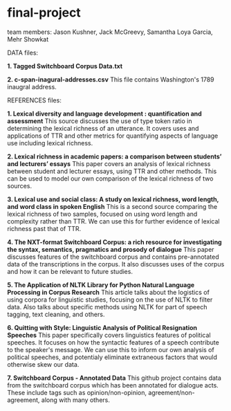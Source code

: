 # final-project
team members: Jason Kushner, Jack McGreevy, Samantha Loya Garcia, Mehr Showkat

DATA files:

**1. Tagged Switchboard Corpus Data.txt**

**2. c-span-inagural-addresses.csv**
This file contains Washington's 1789 inaugral address.

REFERENCES files:

**1. Lexical diversity and language development : quantification and assessment**
This source discusses the use of type token ratio in determining the lexical richness of an utterance. It covers uses and applications of TTR and other metrics for quantifying aspects of language use including lexical richness.

**2. Lexical richness in academic papers: a comparison between students’ and lecturers’ essays**
This paper covers an analysis of lexical richness between student and lecturer essays, using TTR and other methods. This can be used to model our own comparison of the lexical richness of two sources.

**3. Lexical use and social class: A study on lexical richness, word length, and word class in spoken English**
This is a second source comparing the lexical richness of two samples, focused on using word length and complexity rather than TTR. We can use this for further evidence of lexical richness past that of TTR.

**4. The NXT-format Switchboard Corpus: a rich resource for investigating the syntax, semantics, pragmatics and prosody of dialogue**
This paper discusses features of the switchboard corpus and contains pre-annotated data of the transcriptions in the corpus. It also discusses uses of the corpus and how it can be relevant to future studies.

**5. The Application of NLTK Library for Python Natural Language Processing in Corpus Research**
This article talks about the logistics of using corpora for linguistic studies, focusing on the use of NLTK to filter data. Also talks about specific methods using NLTK for part of speech tagging, text cleaning, and others.

**6. Quitting with Style: Linguistic Analysis of Political Resignation Speeches**
This paper specifically covers linguistics features of political speeches. It focuses on how the syntactic features of a speech contribute to the speaker's message. We can use this to inform our own analysis of political speeches, and potentialy eliminate extraneous factors that would otherwise skew our data.
 
**7. Switchboard Corpus - Annotated Data**
This github project contains data from the switchboard corpus which has been annotated for dialogue acts. These include tags such as opinion/non-opinion, agreement/non-agreement, along with many others.
